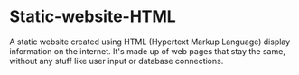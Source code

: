 # Static-website-HTML
A static website created using HTML (Hypertext Markup Language) display information on the internet. It's made up of web pages that stay the same, without any stuff like user input or database connections.
